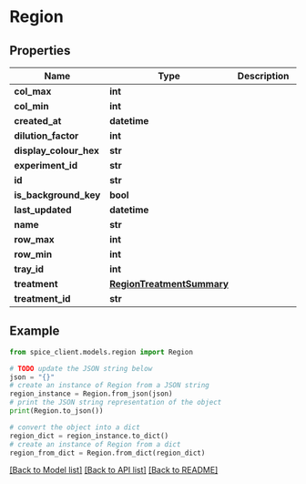 # Region


## Properties

Name | Type | Description | Notes
------------ | ------------- | ------------- | -------------
**col_max** | **int** |  | [optional] 
**col_min** | **int** |  | [optional] 
**created_at** | **datetime** |  | 
**dilution_factor** | **int** |  | [optional] 
**display_colour_hex** | **str** |  | [optional] 
**experiment_id** | **str** |  | 
**id** | **str** |  | 
**is_background_key** | **bool** |  | 
**last_updated** | **datetime** |  | 
**name** | **str** |  | [optional] 
**row_max** | **int** |  | [optional] 
**row_min** | **int** |  | [optional] 
**tray_id** | **int** |  | [optional] 
**treatment** | [**RegionTreatmentSummary**](RegionTreatmentSummary.md) |  | [optional] 
**treatment_id** | **str** |  | [optional] 

## Example

```python
from spice_client.models.region import Region

# TODO update the JSON string below
json = "{}"
# create an instance of Region from a JSON string
region_instance = Region.from_json(json)
# print the JSON string representation of the object
print(Region.to_json())

# convert the object into a dict
region_dict = region_instance.to_dict()
# create an instance of Region from a dict
region_from_dict = Region.from_dict(region_dict)
```
[[Back to Model list]](../README.md#documentation-for-models) [[Back to API list]](../README.md#documentation-for-api-endpoints) [[Back to README]](../README.md)


